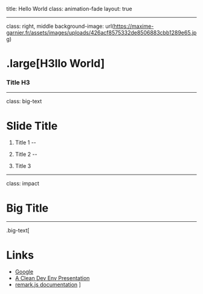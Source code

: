 
title: Hello World
class: animation-fade
layout: true

<!-- Commentaire -->

---
class: right, middle
background-image: url(https://maxime-garnier.fr/assets/images/uploads/426acf8575332de8506883cbb1289e65.jpg)
# .large[**H3llo** World]
### Title H3
<!-- ### commentaire -->
<!-- See examles : https://sinedied.github.io/talk-clean-dev-env/#1 -->

---
class: big-text
# Slide Title

1. Title 1
--

2. Title 2
--

3. Title 3

---
class: impact
# Big Title

---

.big-text[
# Links

- [Google](https://www.google.fr)
- [A Clean Dev Env Presentation](https://sinedied.github.io/talk-clean-dev-env/)
- [remark.js documentation](https://github.com/gnab/remark)
]
